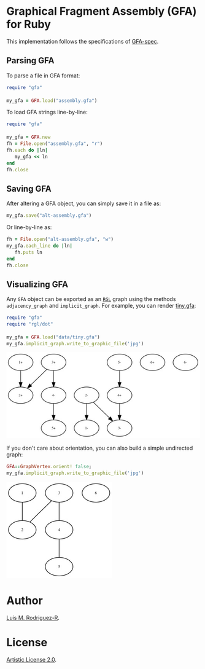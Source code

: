 # Graphical Fragment Assembly (GFA) for Ruby

This implementation follows the specifications of [GFA-spec][].


## Parsing GFA

To parse a file in GFA format:
```ruby
require "gfa"

my_gfa = GFA.load("assembly.gfa")
```

To load GFA strings line-by-line:
```ruby
require "gfa"

my_gfa = GFA.new
fh = File.open("assembly.gfa", "r")
fh.each do |ln|
   my_gfa << ln
end
fh.close
```

## Saving GFA

After altering a GFA object, you can simply save it in a file as:
```ruby
my_gfa.save("alt-assembly.gfa")
```

Or line-by-line as:
```ruby
fh = File.open("alt-assembly.gfa", "w")
my_gfa.each_line do |ln|
   fh.puts ln
end
fh.close
```

## Visualizing GFA

Any `GFA` object can be exported as an [`RGL`][rgl] graph using the methods
`adjacency_graph` and `implicit_graph`. For example, you can render
[tiny.gfa](data/tiny.gfa):
```ruby
require "gfa"
require "rgl/dot"

my_gfa = GFA.load("data/tiny.gfa")
my_gfa.implicit_graph.write_to_graphic_file('jpg')
```
![tiny](data/tiny.jpg)

If you don't care about orientation, you can also build a simple undirected
graph:
```ruby
GFA::GraphVertex.orient! false;
my_gfa.implicit_graph.write_to_graphic_file('jpg')
```
![tiny](data/tiny_undirected.jpg)


# Author

[Luis M. Rodriguez-R][lrr].

# License

[Artistic License 2.0](LICENSE).

[GFA-spec]: https://github.com/pmelsted/GFA-spec
[lrr]: http://lmrodriguezr.github.io/
[rgl]: https://github.com/monora/rgl
